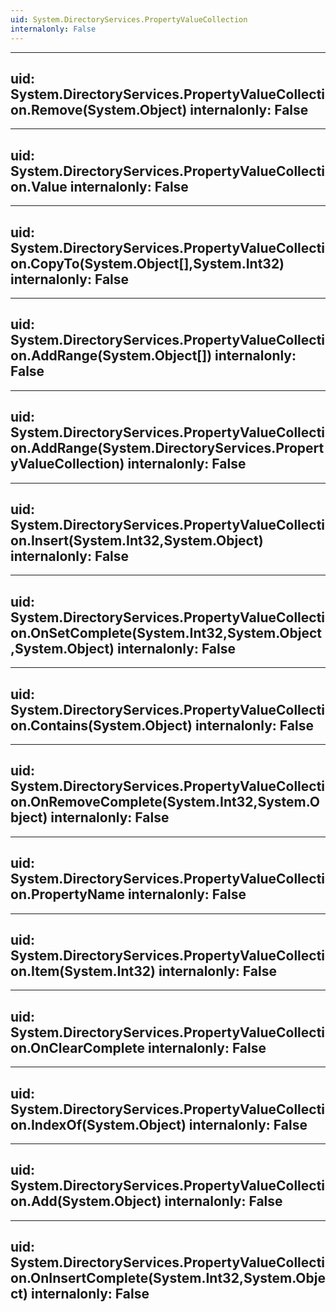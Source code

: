 ```yaml
---
uid: System.DirectoryServices.PropertyValueCollection
internalonly: False
---
```


---
uid: System.DirectoryServices.PropertyValueCollection.Remove(System.Object)
internalonly: False
---

---
uid: System.DirectoryServices.PropertyValueCollection.Value
internalonly: False
---

---
uid: System.DirectoryServices.PropertyValueCollection.CopyTo(System.Object[],System.Int32)
internalonly: False
---

---
uid: System.DirectoryServices.PropertyValueCollection.AddRange(System.Object[])
internalonly: False
---

---
uid: System.DirectoryServices.PropertyValueCollection.AddRange(System.DirectoryServices.PropertyValueCollection)
internalonly: False
---

---
uid: System.DirectoryServices.PropertyValueCollection.Insert(System.Int32,System.Object)
internalonly: False
---

---
uid: System.DirectoryServices.PropertyValueCollection.OnSetComplete(System.Int32,System.Object,System.Object)
internalonly: False
---

---
uid: System.DirectoryServices.PropertyValueCollection.Contains(System.Object)
internalonly: False
---

---
uid: System.DirectoryServices.PropertyValueCollection.OnRemoveComplete(System.Int32,System.Object)
internalonly: False
---

---
uid: System.DirectoryServices.PropertyValueCollection.PropertyName
internalonly: False
---

---
uid: System.DirectoryServices.PropertyValueCollection.Item(System.Int32)
internalonly: False
---

---
uid: System.DirectoryServices.PropertyValueCollection.OnClearComplete
internalonly: False
---

---
uid: System.DirectoryServices.PropertyValueCollection.IndexOf(System.Object)
internalonly: False
---

---
uid: System.DirectoryServices.PropertyValueCollection.Add(System.Object)
internalonly: False
---

---
uid: System.DirectoryServices.PropertyValueCollection.OnInsertComplete(System.Int32,System.Object)
internalonly: False
---
